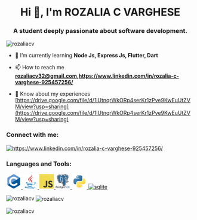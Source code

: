 <h1 align="center">Hi 👋, I'm ROZALIA C VARGHESE</h1>
<h3 align="center">A student deeply passionate about software development.</h3>

<p align="left"> <img src="https://komarev.com/ghpvc/?username=rozaliacv&label=Profile%20views&color=0e75b6&style=flat" alt="rozaliacv" /> </p>

- 🌱 I’m currently learning **Node Js, Express Js, Flutter, Dart**

- 📫 How to reach me **rozaliacv32@gmail.com,https://www.linkedin.com/in/rozalia-c-varghese-925457256/**

- 📄 Know about my experiences [https://drive.google.com/file/d/1lUtnqrWkORp4serKr1zPve9KwEuUtZVM/view?usp=sharing](https://drive.google.com/file/d/1lUtnqrWkORp4serKr1zPve9KwEuUtZVM/view?usp=sharing)

<h3 align="left">Connect with me:</h3>
<p align="left">
<a href="https://linkedin.com/in/https://www.linkedin.com/in/rozalia-c-varghese-925457256/" target="blank"><img align="center" src="https://raw.githubusercontent.com/rahuldkjain/github-profile-readme-generator/master/src/images/icons/Social/linked-in-alt.svg" alt="https://www.linkedin.com/in/rozalia-c-varghese-925457256/" height="30" width="40" /></a>
</p>

<h3 align="left">Languages and Tools:</h3>
<p align="left"> <a href="https://www.cprogramming.com/" target="_blank" rel="noreferrer"> <img src="https://raw.githubusercontent.com/devicons/devicon/master/icons/c/c-original.svg" alt="c" width="40" height="40"/> </a> <a href="https://www.java.com" target="_blank" rel="noreferrer"> <img src="https://raw.githubusercontent.com/devicons/devicon/master/icons/java/java-original.svg" alt="java" width="40" height="40"/> </a> <a href="https://developer.mozilla.org/en-US/docs/Web/JavaScript" target="_blank" rel="noreferrer"> <img src="https://raw.githubusercontent.com/devicons/devicon/master/icons/javascript/javascript-original.svg" alt="javascript" width="40" height="40"/> </a> <a href="https://www.postgresql.org" target="_blank" rel="noreferrer"> <img src="https://raw.githubusercontent.com/devicons/devicon/master/icons/postgresql/postgresql-original-wordmark.svg" alt="postgresql" width="40" height="40"/> </a> <a href="https://www.python.org" target="_blank" rel="noreferrer"> <img src="https://raw.githubusercontent.com/devicons/devicon/master/icons/python/python-original.svg" alt="python" width="40" height="40"/> </a> <a href="https://www.sqlite.org/" target="_blank" rel="noreferrer"> <img src="https://www.vectorlogo.zone/logos/sqlite/sqlite-icon.svg" alt="sqlite" width="40" height="40"/> </a> </p>

<p><img align="left" src="https://github-readme-stats.vercel.app/api/top-langs?username=rozaliacv&show_icons=true&locale=en&layout=compact" alt="rozaliacv" /></p>

<p>&nbsp;<img align="center" src="https://github-readme-stats.vercel.app/api?username=rozaliacv&show_icons=true&locale=en" alt="rozaliacv" /></p>

<p><img align="center" src="https://github-readme-streak-stats.herokuapp.com/?user=rozaliacv&" alt="rozaliacv" /></p>
